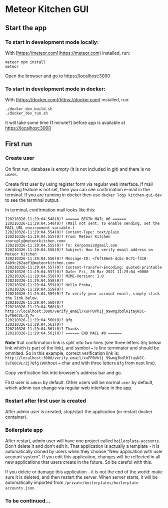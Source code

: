 # Meteor Kitchen GUI

## Start the app

### To start in development mode locally:

With [https://meteor.com](https://meteor.com) installed, run:

```
meteor npm install
meteor
```

Open the browser and go to [https://localhost:3000](https://localhost:3000)


### To start in development mode in docker:

With [https://docker.com](https://docker.com) installed, run:

```
./docker_dev_build.sh
./docker_dev_run.sh
```

It will take some time (1 minute?) before app is available at [https://localhost:3000](https://localhost:3000)


## First run

### Create user

On first run, database is empty (it is not included in git) and there is no users.

Create first user by using register form via regular web interface. If mail sending feature is not set, then you can see confirmation e-mail in the terminal. If you are running in docker then use `docker logs kitchen-gui-dev` to see the terminal output.

In terminal, confirmation mail looks like this:

```
I20210326-11:29:04.548(0)? ====== BEGIN MAIL #0 ======
I20210326-11:29:04.548(0)? (Mail not sent; to enable sending, set the MAIL_URL environment variable.)
I20210326-11:29:04.554(0)? Content-Type: text/plain
I20210326-11:29:04.555(0)? From: Meteor Kitchen <noreply@meteorkitchen.com>
I20210326-11:29:04.555(0)? To: korponaic@gmail.com
I20210326-11:29:04.556(0)? Subject: How to verify email address on Meteor Kitchen
I20210326-11:29:04.556(0)? Message-ID: <f6f166e5-dc6c-0c71-f310-84b9c262aef3@meteorkitchen.com>
I20210326-11:29:04.557(0)? Content-Transfer-Encoding: quoted-printable
I20210326-11:29:04.557(0)? Date: Fri, 26 Mar 2021 11:29:04 +0000
I20210326-11:29:04.558(0)? MIME-Version: 1.0
I20210326-11:29:04.558(0)? 
I20210326-11:29:04.559(0)? Hello Proba,
I20210326-11:29:04.559(0)? 
I20210326-11:29:04.559(0)? To verify your account email, simply click the link below.
I20210326-11:29:04.560(0)? 
I20210326-11:29:04.560(0)? http://localhost:3000/verify_email/xuFP0Vh1j_99wmg3bdlHItayNJC-5vT66CVLrZj7=
I20210326-11:29:04.560(0)? Qfg
I20210326-11:29:04.561(0)? 
I20210326-11:29:04.561(0)? Thanks.
I20210326-11:29:04.561(0)? ====== END MAIL #0 ======
```

**Note** that confirmation link is split into two lines (see three letters `Qfg` below link which is part of the link), and symbol `=` is line terminator and should be ommited. So in this example, correct verification link is: `http://localhost:3000/verify_email/xuFP0Vh1j_99wmg3bdlHItayNJC-5vT66CVLrZj7Qfg` (without `=` char and with three letters `Qfg` from next line).

Copy verification link into browser's address bar and go.

First user is `admin` by default. Other users will be normal `user` by default, which admin can change via regular web interface in the app.


### Restart after first user is created

After admin user is created, stop/start the application (or restart docker container).


### Boilerplate app

After restart, admin user will have one project called `boilerplate-accounts`. Don't delete it and don't edit it. That application is actually a template - it is automatically cloned by users when they choose "New application with user account system". If you edit this application, changes will be reflected in all new applications that users create in the future. So be careful with this.


If you delete or damage this application - it is not the end of the world: make sure it is deleted, and then restart the server. When server starts, it will be automatically imported from `/private/boilerplates/boilerplate-accounts.json`.


### To be continued...


